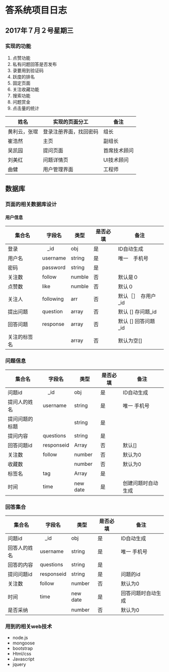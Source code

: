 # 答系统项目日志

##  2017年７月２号星期三

### 实现的功能

1. 点赞功能
2. 私有问题回答是否发布
3. 录要用到验证码
4. 跃度的排名
5. 固定页面
6. 关注收藏功能
7. 搜索功能
8. 问题赏金
9. 点击量的统计

姓名 | 实现的页面分工 | 备注
-----|------|-----
黄利云，张琨|登录注册界面，找回密码 |组长 
崔浩然|  主页| 副组长
吴凯园|提问页面|首席技术顾问
刘美红|问题详情页|UI技术顾问
曲健|用户管理界面|工程师



## 数据库

### 页面的相关数据库设计
#### 用户信息
集合名 | 字段名 |类型|是否必填|备注
----|----|-----|--|-----|
登录　|　_id　|obj|是|ID自动生成
用户名　|username |string|是|唯一　手机号
密码|password |string|是|　 
 关注数|follow|numble|否|默认是０
 点赞数|like|numble|否|默认０
 关注人|following|arr|否|默认［］　存用户_id
 提出问题|question|array|否|默认 [] 存问题_id
 回答问题|response|array|否|默认 [] 回答问题_id
 关注的标签名||array|否|默认为空[]
 
 
 ### 问题信息
 集合名 | 字段名 |类型|是否必填|备注
----|----|-----|--|-----|
问题id|　_id　|obj|是|ID自动生成
提问人的姓名|username|string|是|唯一 手机号
提问问题的标题||string|是|
提问内容| questions|string|是|
回答问题id|responseid|Array|否|默认[]
关注数|follow|number|否|默认为0
收藏数||number|否|默认为0
标签名|tag|Array|是|
时间|time|new date|是|创建问题时自动生成


### 回答集合
 集合名 | 字段名 |类型|是否必填|备注
----|----|-----|--|-----|
问题id|　_id　|obj|是|ID自动生成
回答人的姓名|username|string|是|唯一 手机号
回答的内容| questions|string|是|
提问问题id|responseid|string|是|问题的id
关注数|follow|number|否|默认为0
时间|time|new date|是|回答问题时自动生成
是否采纳||number|否|默认为0

### 用到的相关web技术
* node.js
* mongoose
* bootstrap
* Html/css
* Javascript
* jquery




     
     
     
